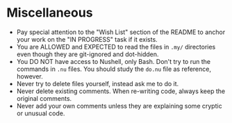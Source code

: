 # Miscellaneous

* Pay special attention to the "Wish List" section of the README to anchor your work on the "IN PROGRESS" task if it exists.
* You are ALLOWED and EXPECTED to read the files in `.my/` directories even though they are git-ignored and dot-hidden. 
* You DO NOT have access to Nushell, only Bash. Don't try to run the commands in `.nu` files. You should study the `do.nu` file as reference, however.
* Never try to delete files yourself, instead ask me to do it.
* Never delete existing comments. When re-writing code, always keep the original comments.
* Never add your own comments unless they are explaining some cryptic or unusual code.
